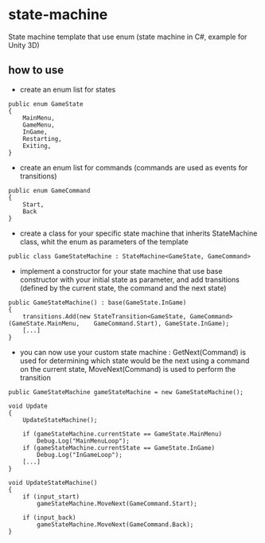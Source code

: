 # state-machine
State machine template that use enum (state machine in C#, example for Unity 3D)

## how to use
- create an enum list for states
```
public enum GameState
{
    MainMenu,
    GameMenu,
    InGame,
    Restarting,
    Exiting, 
}
```

- create an enum list for commands (commands are used as events for transitions)
```
public enum GameCommand
{
    Start,
    Back
}
```

- create a class for your specific state machine that inherits StateMachine class, whit the enum as parameters of the template
```
public class GameStateMachine : StateMachine<GameState, GameCommand>
```

- implement a constructor for your state machine that use base constructor with your initial state as parameter, and add transitions (defined by the current state, the command and the next state)
```
public GameStateMachine() : base(GameState.InGame)
{
    transitions.Add(new StateTransition<GameState, GameCommand>     (GameState.MainMenu,    GameCommand.Start), GameState.InGame);
    [...]
}
```

- you can now use your custom state machine : GetNext(Command) is used for determining which state would be the next using a command on the current state, MoveNext(Command) is used to perform the transition
```
public GameStateMachine gameStateMachine = new GameStateMachine();

void Update
{
    UpdateStateMachine();
    
    if (gameStateMachine.currentState == GameState.MainMenu)
        Debug.Log("MainMenuLoop");
    if (gameStateMachine.currentState == GameState.InGame)
        Debug.Log("InGameLoop");
    [...]
}

void UpdateStateMachine()
{
    if (input_start)
        gameStateMachine.MoveNext(GameCommand.Start);

    if (input_back)
        gameStateMachine.MoveNext(GameCommand.Back);
}
```
